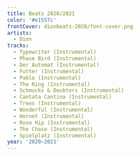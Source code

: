 ```yaml
---
title: Beats 2020/2021
color: '#e1557c'
frontCover: dionbeats-2020/font-cover.png
artists:
  - Dion
tracks:
  - Typewriter (Instrumental)
  - Phase Bird (Instrumental)
  - Der Automat (Instrumental)
  - Futter (Instrumental)
  - Pablo (Instrumental)
  - The Ring (Instrumental)
  - Schmucks & Doubters (Instrumental)
  - Cantata Cantina (Instrumental)
  - Trees (Instrumental)
  - Wonderful (Instrumental)
  - Hornet (Instrumental)
  - Rose Hip (Instrumental)
  - The Chase (Instrumental)
  - Spielplatz (Instrumental)
year: '2020–2021'
---
```


